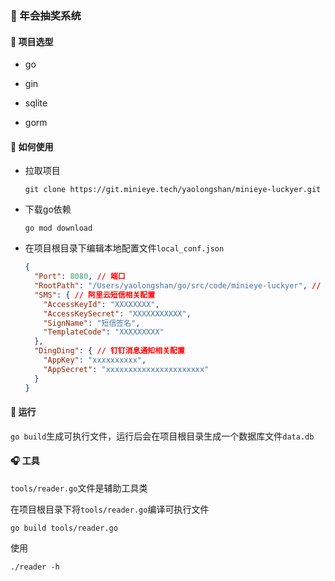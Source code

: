 ### 🥇 年会抽奖系统

#### 🐛 项目选型
- go
  
- gin
  
- sqlite
  
- gorm

#### 🔧 如何使用

- 拉取项目
  
  `git clone https://git.minieye.tech/yaolongshan/minieye-luckyer.git`

- 下载go依赖

  `go mod download`
  
- 在项目根目录下编辑本地配置文件`local_conf.json`

  ```json
  {
    "Port": 8080, // 端口
    "RootPath": "/Users/yaolongshan/go/src/code/minieye-luckyer", // 项目根目录
    "SMS": { // 阿里云短信相关配置
      "AccessKeyId": "XXXXXXXX",
      "AccessKeySecret": "XXXXXXXXXXX",
      "SignName": "短信签名",
      "TemplateCode": "XXXXXXXXX"
    },
    "DingDing": { // 钉钉消息通知相关配置
      "AppKey": "xxxxxxxxxx",
      "AppSecret": "xxxxxxxxxxxxxxxxxxxxxx"
    }
  }
  ```
  
#### 🐒 运行

  `go build`生成可执行文件，运行后会在项目根目录生成一个数据库文件`data.db`

#### 🎧 工具

`tools/reader.go`文件是辅助工具类

在项目根目录下将`tools/reader.go`编译可执行文件

`go build tools/reader.go`

使用

`./reader -h`